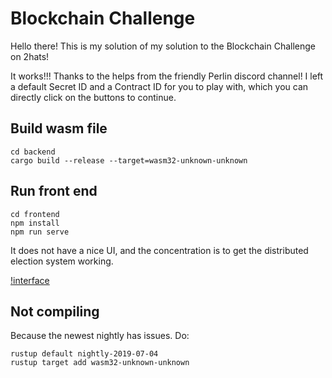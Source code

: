 # Blockchain Challenge

Hello there! This is my solution of my solution to the Blockchain Challenge on 2hats!

It works!!! Thanks to the helps from the friendly Perlin discord channel!
I left a default Secret ID and a Contract ID for you to play with, which you can directly click on the buttons to continue. 

## Build wasm file

```
cd backend
cargo build --release --target=wasm32-unknown-unknown
```

## Run front end

```
cd frontend
npm install
npm run serve
```

It does not have a nice UI, and the concentration is to get the distributed election system working.

[!interface](screenshot/interface.png)

## Not compiling 
Because the newest nightly has issues.
Do:

```
rustup default nightly-2019-07-04
rustup target add wasm32-unknown-unknown
```
